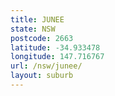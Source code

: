 ```yaml
---
title: JUNEE
state: NSW
postcode: 2663
latitude: -34.933478
longitude: 147.716767
url: /nsw/junee/
layout: suburb
---
```

